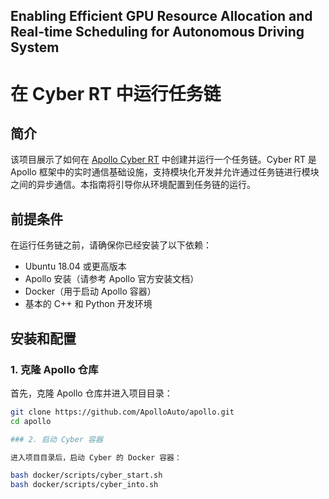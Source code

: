## Enabling Efficient GPU Resource Allocation and Real-time Scheduling for Autonomous Driving System

# 在 Cyber RT 中运行任务链

## 简介

该项目展示了如何在 [Apollo Cyber RT](https://github.com/ApolloAuto/apollo) 中创建并运行一个任务链。Cyber RT 是 Apollo 框架中的实时通信基础设施，支持模块化开发并允许通过任务链进行模块之间的异步通信。本指南将引导你从环境配置到任务链的运行。

## 前提条件

在运行任务链之前，请确保你已经安装了以下依赖：

- Ubuntu 18.04 或更高版本
- Apollo 安装（请参考 Apollo 官方安装文档）
- Docker（用于启动 Apollo 容器）
- 基本的 C++ 和 Python 开发环境

## 安装和配置

### 1. 克隆 Apollo 仓库

首先，克隆 Apollo 仓库并进入项目目录：

```bash
git clone https://github.com/ApolloAuto/apollo.git
cd apollo

### 2. 启动 Cyber 容器

进入项目目录后，启动 Cyber 的 Docker 容器：

bash docker/scripts/cyber_start.sh
bash docker/scripts/cyber_into.sh

